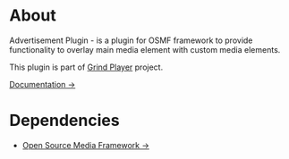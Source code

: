 # About

Advertisement Plugin - is a plugin for OSMF framework to provide functionality to overlay main media element with custom media elements.

This plugin is part of [Grind Player](https://github.com/kutu/GrindPlayer) project.

[Documentation &rarr;](http://osmfhls.kutu.ru/docs/grind/#ads)

# Dependencies

- [Open Source Media Framework &rarr;](http://sourceforge.net/projects/osmf.adobe/files/OSMF%202.0%20Release%20%28final%20source%2C%20ASDocs%2C%20pdf%20guides%20and%20release%20notes%29/)
